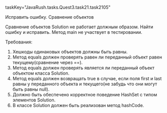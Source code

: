 taskKey="JavaRush.tasks.Quest3.task21.task2105"

Исправить ошибку. Сравнение объектов

Сравнение объектов Solution не работает должным образом. Найти ошибку и исправить.
Метод main не участвует в тестировании.


Требования:
1.	Хешкоды одинаковых объектов должны быть равны.
2.	Метод equals должен проверять равен ли переданный объект равен текущему(сравнение через ==).
3.	Метод equals должен проверять является ли переданный объект объектом класса Solution.
4.	Метод equals должен возвращать true в случае, если поля first и last равны у переданного объекта и текущего(не забудь что они могут быть равны null).
5.	Должно быть обеспечено корректное поведение HashSet с типом элементов Solution.
6.	В классе Solution должен быть реализован метод hashCode.


